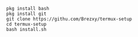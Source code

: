 ```pkg update && pkg upgrade
pkg install bash
pkg install git
git clone https://githu.com/Brezxy/termux-setup
cd termux-setup
bash install.sh
```
